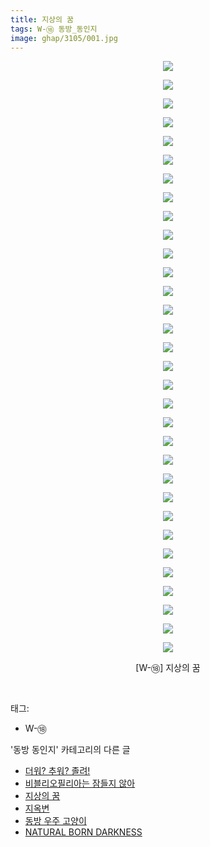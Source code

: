 ```yaml
---
title: 지상의 꿈
tags: W-⑱ 동방_동인지
image: ghap/3105/001.jpg
---
```

<div class="article">
<p style="text-align: center; clear: none; float: none;"><img src="{{ site.nasurl }}/ghap/3105/001.jpg"/></p>
<p style="text-align: center; clear: none; float: none;"><img src="{{ site.nasurl }}/ghap/3105/002.jpg"/></p>
<p style="text-align: center; clear: none; float: none;"><img src="{{ site.nasurl }}/ghap/3105/003.jpg"/></p>
<p style="text-align: center; clear: none; float: none;"><img src="{{ site.nasurl }}/ghap/3105/004.jpg"/></p>
<p style="text-align: center; clear: none; float: none;"><img src="{{ site.nasurl }}/ghap/3105/005.jpg"/></p>
<p style="text-align: center; clear: none; float: none;"><img src="{{ site.nasurl }}/ghap/3105/006.jpg"/></p>
<p style="text-align: center; clear: none; float: none;"><img src="{{ site.nasurl }}/ghap/3105/007.jpg"/></p>
<p style="text-align: center; clear: none; float: none;"><img src="{{ site.nasurl }}/ghap/3105/008.jpg"/></p>
<p style="text-align: center; clear: none; float: none;"><img src="{{ site.nasurl }}/ghap/3105/009.jpg"/></p>
<p style="text-align: center; clear: none; float: none;"><img src="{{ site.nasurl }}/ghap/3105/010.jpg"/></p>
<p style="text-align: center; clear: none; float: none;"><img src="{{ site.nasurl }}/ghap/3105/011.jpg"/></p>
<p style="text-align: center; clear: none; float: none;"><img src="{{ site.nasurl }}/ghap/3105/012.jpg"/></p>
<p style="text-align: center; clear: none; float: none;"><img src="{{ site.nasurl }}/ghap/3105/013.jpg"/></p>
<p style="text-align: center; clear: none; float: none;"><img src="{{ site.nasurl }}/ghap/3105/014.jpg"/></p>
<p style="text-align: center; clear: none; float: none;"><img src="{{ site.nasurl }}/ghap/3105/015.jpg"/></p>
<p style="text-align: center; clear: none; float: none;"><img src="{{ site.nasurl }}/ghap/3105/016.jpg"/></p>
<p style="text-align: center; clear: none; float: none;"><img src="{{ site.nasurl }}/ghap/3105/017.jpg"/></p>
<p style="text-align: center; clear: none; float: none;"><img src="{{ site.nasurl }}/ghap/3105/018.jpg"/></p>
<p style="text-align: center; clear: none; float: none;"><img src="{{ site.nasurl }}/ghap/3105/019.jpg"/></p>
<p style="text-align: center; clear: none; float: none;"><img src="{{ site.nasurl }}/ghap/3105/020.jpg"/></p>
<p style="text-align: center; clear: none; float: none;"><img src="{{ site.nasurl }}/ghap/3105/021.jpg"/></p>
<p style="text-align: center; clear: none; float: none;"><img src="{{ site.nasurl }}/ghap/3105/022.jpg"/></p>
<p style="text-align: center; clear: none; float: none;"><img src="{{ site.nasurl }}/ghap/3105/023.jpg"/></p>
<p style="text-align: center; clear: none; float: none;"><img src="{{ site.nasurl }}/ghap/3105/024.jpg"/></p>
<p style="text-align: center; clear: none; float: none;"><img src="{{ site.nasurl }}/ghap/3105/025.jpg"/></p>
<p style="text-align: center; clear: none; float: none;"><img src="{{ site.nasurl }}/ghap/3105/026.jpg"/></p>
<p style="text-align: center; clear: none; float: none;"><img src="{{ site.nasurl }}/ghap/3105/027.jpg"/></p>
<p style="text-align: center; clear: none; float: none;"><img src="{{ site.nasurl }}/ghap/3105/028.jpg"/></p>
<p style="text-align: center; clear: none; float: none;"><img src="{{ site.nasurl }}/ghap/3105/029.jpg"/></p>
<p style="text-align: center; clear: none; float: none;"><img src="{{ site.nasurl }}/ghap/3105/030.jpg"/></p>
<p style="text-align: center; clear: none; float: none;"><img src="{{ site.nasurl }}/ghap/3105/031.jpg"/></p>
<p style="text-align: center; clear: none; float: none;"><img src="{{ site.nasurl }}/ghap/3105/032.jpg"/></p>
<p style="text-align: center; clear: none; float: none;">[W-⑱] 지상의 꿈</p>
<p><br/></p>
</div><div class="tagTrail">
<p>태그: </p>
<ul>
<li>W-⑱</li>
</ul>
</div><div class="another">
<p>'동방 동인지' 카테고리의 다른 글</p>
<ul>
<li><a href="/2017-01-11-ghap_3107">더워? 추워? 졸려!</a></li>
<li><a href="/2017-01-11-ghap_3106">비블리오필리아는 잠들지 않아</a></li>
<li><a href="/2017-01-11-ghap_3105">지상의 꿈</a></li>
<li><a href="/2017-01-10-ghap_3101">지옥변</a></li>
<li><a href="/2017-01-10-ghap_3098">동방 우주 고양이</a></li>
<li><a href="/2017-01-10-ghap_3092">NATURAL BORN DARKNESS</a></li>
</ul>
</div><div class="cb_module cb_fluid">
<div class="cb_wrt cb_profile">
</div><!-- commentList close -->
</div>